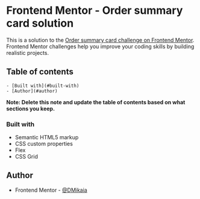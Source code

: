 # Frontend Mentor - Order summary card solution

This is a solution to the [Order summary card challenge on Frontend Mentor](https://www.frontendmentor.io/challenges/order-summary-component-QlPmajDUj). Frontend Mentor challenges help you improve your coding skills by building realistic projects.

## Table of contents

    - [Built with](#built-with)
    - [Author](#author)

**Note: Delete this note and update the table of contents based on what sections you keep.**

### Built with

- Semantic HTML5 markup
- CSS custom properties
- Flex
- CSS Grid

## Author

- Frontend Mentor - [@DMikaia](https://www.frontendmentor.io/profile/DMikaia)
